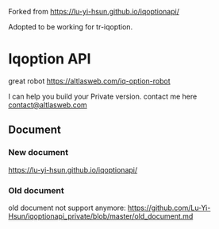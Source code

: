 Forked from 
https://lu-yi-hsun.github.io/iqoptionapi/

Adopted to be working for tr-iqoption.

# Iqoption API

great robot
https://altlasweb.com/iq-option-robot

I can help you build your Private version. 
contact me here contact@altlasweb.com

## Document

### New document

https://lu-yi-hsun.github.io/iqoptionapi/
 
### Old document

old document not support anymore:
https://github.com/Lu-Yi-Hsun/iqoptionapi_private/blob/master/old_document.md
